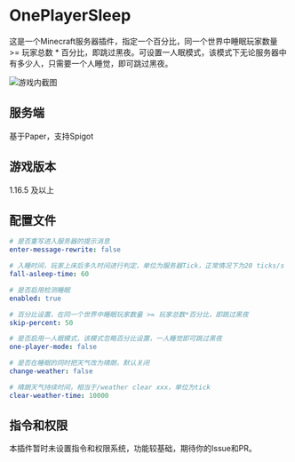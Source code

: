 # OnePlayerSleep
这是一个Minecraft服务器插件，指定一个百分比，同一个世界中睡眠玩家数量 >= 玩家总数 * 百分比，即跳过黑夜。可设置一人眠模式，该模式下无论服务器中有多少人，只需要一个人睡觉，即可跳过黑夜。

![游戏内截图](https://picture.haaland.top:81/images/2023/12/31/IMG_20231231_122728.png)

## 服务端
基于Paper，支持Spigot

## 游戏版本
1.16.5 及以上

## 配置文件
```yaml
# 是否重写进入服务器的提示消息
enter-message-rewrite: false

# 入睡时间，玩家上床后多久时间进行判定，单位为服务器Tick，正常情况下为20 ticks/s
fall-asleep-time: 60

# 是否启用检测睡眠
enabled: true

# 百分比设置，在同一个世界中睡眠玩家数量 >= 玩家总数*百分比，即跳过黑夜
skip-percent: 50

# 是否启用一人眠模式，该模式忽略百分比设置，一人睡觉即可跳过黑夜
one-player-mode: false

# 是否在睡眠的同时把天气改为晴朗，默认关闭
change-weather: false

# 晴朗天气持续时间，相当于/weather clear xxx，单位为tick
clear-weather-time: 10000
```

## 指令和权限
本插件暂时未设置指令和权限系统，功能较基础，期待你的Issue和PR。